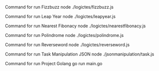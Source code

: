 Command for run Fizzbuzz
node ./logictes/fizzbuzz.js

Command for run Leap Year
node ./logictes/leapyear.js

Command for run Nearest Fibonacy
node ./logictes/nearestfibonacy.js

Command for run Polindrome
node ./logictes/polindrome.js

Command for run Reverseword
node ./logictes/reverseword.js

Command for run Task Manipulation JSON
node ./jsonmanipulation/task.js

Command for run Project Golang
go run main.go